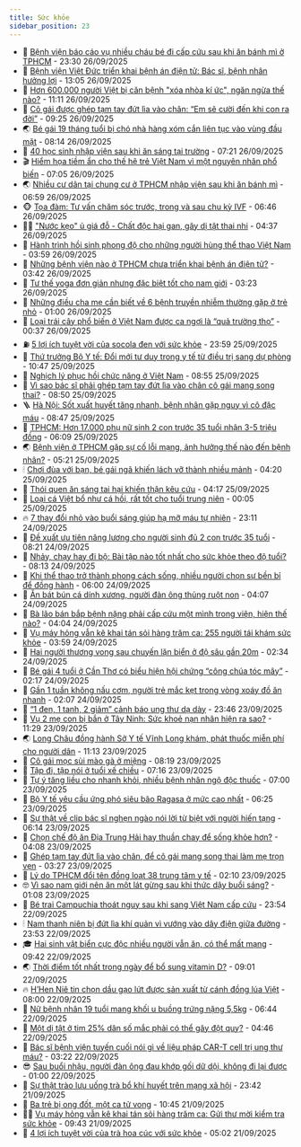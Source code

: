 ```yaml
---
title: Sức khỏe
sidebar_position: 23
---
```


<!-- dantri-suc-khoe:START -->
- 🤔 [Bệnh viện báo cáo vụ nhiều cháu bé đi cấp cứu sau khi ăn bánh mì ở TPHCM](https://dantri.com.vn/suc-khoe/benh-vien-bao-cao-vu-nhieu-chau-be-di-cap-cuu-sau-khi-an-banh-mi-o-tphcm-20250926163642151.htm) - 23:30 26/09/2025
- 🚦 [Bệnh viện Việt Đức triển khai bệnh án điện tử: Bác sĩ, bệnh nhân hưởng lợi](https://dantri.com.vn/suc-khoe/benh-vien-viet-duc-trien-khai-benh-an-dien-tu-bac-si-benh-nhan-huong-loi-20250926200423288.htm) - 13:05 26/09/2025
- 🤖 [Hơn 600.000 người Việt bị căn bệnh &quot;xóa nhòa kí ức&quot;, ngăn ngừa thế nào?](https://dantri.com.vn/suc-khoe/hon-600000-nguoi-viet-bi-can-benh-xoa-nhoa-ki-uc-ngan-ngua-the-nao-20250926181053462.htm) - 11:11 26/09/2025
- 🐻 [Cô gái được ghép tạm tay đứt lìa vào chân: “Em sẽ cười đến khi con ra đời”](https://dantri.com.vn/suc-khoe/co-gai-duoc-ghep-tam-tay-dut-lia-vao-chan-em-se-cuoi-den-khi-con-ra-doi-20250926160714898.htm) - 09:25 26/09/2025
- 🌏 [Bé gái 19 tháng tuổi bị chó nhà hàng xóm cắn liên tục vào vùng đầu mặt](https://dantri.com.vn/suc-khoe/be-gai-19-thang-tuoi-bi-cho-nha-hang-xom-can-lien-tuc-vao-vung-dau-mat-20250926145048368.htm) - 08:14 26/09/2025
- 👺 [40 học sinh nhập viện sau khi ăn sáng tại trường](https://dantri.com.vn/suc-khoe/40-hoc-sinh-nhap-vien-sau-khi-an-sang-tai-truong-20250926131544770.htm) - 07:21 26/09/2025
- 🎬 [Hiểm họa tiềm ẩn cho thế hệ trẻ Việt Nam vì một nguyên nhân phổ biến](https://dantri.com.vn/suc-khoe/hiem-hoa-tiem-an-cho-the-he-tre-viet-nam-vi-mot-nguyen-nhan-pho-bien-20250926114256590.htm) - 07:05 26/09/2025
- 🌏 [Nhiều cư dân tại chung cư ở TPHCM nhập viện sau khi ăn bánh mì](https://dantri.com.vn/suc-khoe/nhieu-cu-dan-tai-chung-cu-o-tphcm-nhap-vien-sau-khi-an-banh-mi-20250926125207492.htm) - 06:59 26/09/2025
- 🐵 [Tọa đàm: Tư vấn chăm sóc trước, trong và sau chu kỳ IVF](https://dantri.com.vn/suc-khoe/toa-dam-tu-van-cham-soc-truoc-trong-va-sau-chu-ky-ivf-20250925113317251.htm) - 06:46 26/09/2025
- 👨‍🏫 [&quot;Nước kẹo&quot; ủ giá đỗ - Chất độc hại gan, gây dị tật thai nhi](https://dantri.com.vn/khoa-hoc/nuoc-keo-u-gia-do-chat-doc-hai-gan-gay-di-tat-thai-nhi-20250925181459037.htm) - 04:37 26/09/2025
- 🤗 [Hành trình hồi sinh phong độ cho những người hùng thể thao Việt Nam](https://dantri.com.vn/suc-khoe/hanh-trinh-hoi-sinh-phong-do-cho-nhung-nguoi-hung-the-thao-viet-nam-20250926105125370.htm) - 03:59 26/09/2025
- 🫶 [Những bệnh viện nào ở TPHCM chưa triển khai bệnh án điện tử?](https://dantri.com.vn/suc-khoe/nhung-benh-vien-nao-o-tphcm-chua-trien-khai-benh-an-dien-tu-20250926102432630.htm) - 03:42 26/09/2025
- 🙉 [Tư thế yoga đơn giản nhưng đặc biệt tốt cho nam giới](https://dantri.com.vn/suc-khoe/tu-the-yoga-don-gian-nhung-dac-biet-tot-cho-nam-gioi-20250926080142458.htm) - 03:23 26/09/2025
- 🦅 [Những điều cha mẹ cần biết về 6 bệnh truyền nhiễm thường gặp ở trẻ nhỏ](https://dantri.com.vn/suc-khoe/nhung-dieu-cha-me-can-biet-ve-6-benh-truyen-nhiem-thuong-gap-o-tre-nho-20250923202721099.htm) - 01:00 26/09/2025
- 🐘 [Loại trái cây phổ biến ở Việt Nam được ca ngợi là “quả trường thọ”](https://dantri.com.vn/suc-khoe/loai-trai-cay-pho-bien-o-viet-nam-duoc-ca-ngoi-la-qua-truong-tho-20250926073148227.htm) - 00:37 26/09/2025
- ⛽️ [5 lợi ích tuyệt vời của socola đen với sức khỏe](https://dantri.com.vn/suc-khoe/5-loi-ich-tuyet-voi-cua-socola-den-voi-suc-khoe-20250926065918007.htm) - 23:59 25/09/2025
- 🤡 [Thứ trưởng Bộ Y tế: Đổi mới tư duy trong y tế từ điều trị sang dự phòng](https://dantri.com.vn/suc-khoe/thu-truong-bo-y-te-doi-moi-tu-duy-trong-y-te-tu-dieu-tri-sang-du-phong-20250925170418242.htm) - 10:47 25/09/2025
- 💼 [Nghịch lý phục hồi chức năng ở Việt Nam](https://dantri.com.vn/suc-khoe/nghich-ly-phuc-hoi-chuc-nang-o-viet-nam-20250924121246857.htm) - 08:55 25/09/2025
- 🤔 [Vì sao bác sĩ phải ghép tạm tay đứt lìa vào chân cô gái mang song thai?](https://dantri.com.vn/suc-khoe/vi-sao-bac-si-phai-ghep-tam-tay-dut-lia-vao-chan-co-gai-mang-song-thai-20250925124633588.htm) - 08:50 25/09/2025
- 🪜 [Hà Nội: Sốt xuất huyết tăng nhanh, bệnh nhân gặp nguy vì cô đặc máu](https://dantri.com.vn/suc-khoe/ha-noi-sot-xuat-huyet-tang-nhanh-benh-nhan-gap-nguy-vi-co-dac-mau-20250925152129115.htm) - 08:47 25/09/2025
- 📝 [TPHCM: Hơn 17.000 phụ nữ sinh 2 con trước 35 tuổi nhận 3-5 triệu đồng](https://dantri.com.vn/suc-khoe/tphcm-hon-17000-phu-nu-sinh-2-con-truoc-35-tuoi-nhan-3-5-trieu-dong-20250925121225616.htm) - 06:09 25/09/2025
- 🌏 [Bệnh viện ở TPHCM gặp sự cố lỗi mạng, ảnh hưởng thế nào đến bệnh nhân?](https://dantri.com.vn/suc-khoe/benh-vien-o-tphcm-gap-su-co-loi-mang-anh-huong-the-nao-den-benh-nhan-20250925093407882.htm) - 05:21 25/09/2025
- 🕯 [Chơi đùa với bạn, bé gái ngã khiến lách vỡ thành nhiều mảnh](https://dantri.com.vn/suc-khoe/choi-dua-voi-ban-be-gai-nga-khien-lach-vo-thanh-nhieu-manh-20250925102019724.htm) - 04:20 25/09/2025
- 🦍 [Thói quen ăn sáng tai hại khiến thận kêu cứu](https://dantri.com.vn/suc-khoe/thoi-quen-an-sang-tai-hai-khien-than-keu-cuu-20250925084705382.htm) - 04:17 25/09/2025
- 🌈 [Loại cá Việt bổ như cá hồi, rất tốt cho tuổi trung niên](https://dantri.com.vn/suc-khoe/loai-ca-viet-bo-nhu-ca-hoi-rat-tot-cho-tuoi-trung-nien-20250924115104856.htm) - 00:05 25/09/2025
- 🔥 [7 thay đổi nhỏ vào buổi sáng giúp hạ mỡ máu tự nhiên](https://dantri.com.vn/suc-khoe/7-thay-doi-nho-vao-buoi-sang-giup-ha-mo-mau-tu-nhien-20250923154715607.htm) - 23:11 24/09/2025
- 🌊 [Đề xuất ưu tiên nâng lương cho người sinh đủ 2 con trước 35 tuổi](https://dantri.com.vn/suc-khoe/de-xuat-uu-tien-nang-luong-cho-nguoi-sinh-du-2-con-truoc-35-tuoi-20250924151607456.htm) - 08:21 24/09/2025
- 🚦 [Nhảy, chạy hay đi bộ: Bài tập nào tốt nhất cho sức khỏe theo độ tuổi?](https://dantri.com.vn/suc-khoe/nhay-chay-hay-di-bo-bai-tap-nao-tot-nhat-cho-suc-khoe-theo-do-tuoi-20250923094731954.htm) - 08:13 24/09/2025
- 🤖 [Khi thể thao trở thành phong cách sống, nhiều người chọn sự bền bỉ để đồng hành](https://dantri.com.vn/suc-khoe/khi-the-thao-tro-thanh-phong-cach-song-nhieu-nguoi-chon-su-ben-bi-de-dong-hanh-20250924121839097.htm) - 06:00 24/09/2025
- 🤡 [Ăn bát bún cá dính xương, người đàn ông thủng ruột non](https://dantri.com.vn/suc-khoe/an-bat-bun-ca-dinh-xuong-nguoi-dan-ong-thung-ruot-non-20250924103849448.htm) - 04:07 24/09/2025
- 💂 [Bà lão bán bắp bệnh nặng phải cấp cứu một mình trong viện, hiện thế nào?](https://dantri.com.vn/suc-khoe/ba-lao-ban-bap-benh-nang-phai-cap-cuu-mot-minh-trong-vien-hien-the-nao-20250924101515566.htm) - 04:04 24/09/2025
- 🦄 [Vụ máy hỏng vẫn kê khai tán sỏi hàng trăm ca: 255 người tái khám sức khỏe](https://dantri.com.vn/suc-khoe/vu-may-hong-van-ke-khai-tan-soi-hang-tram-ca-255-nguoi-tai-kham-suc-khoe-20250924103823951.htm) - 03:59 24/09/2025
- 🧠 [Hai người thương vong sau chuyến lặn biển ở độ sâu gần 20m](https://dantri.com.vn/suc-khoe/hai-nguoi-thuong-vong-sau-chuyen-lan-bien-o-do-sau-gan-20m-20250924083554486.htm) - 02:34 24/09/2025
- 🤖 [Bé gái 4 tuổi ở Cần Thơ có biểu hiện hội chứng “công chúa tóc mây”](https://dantri.com.vn/suc-khoe/be-gai-4-tuoi-o-can-tho-co-bieu-hien-hoi-chung-cong-chua-toc-may-20250924082357117.htm) - 02:17 24/09/2025
- 💼 [Gần 1 tuần không nấu cơm, người trẻ mắc kẹt trong vòng xoáy đồ ăn nhanh](https://dantri.com.vn/suc-khoe/gan-1-tuan-khong-nau-com-nguoi-tre-mac-ket-trong-vong-xoay-do-an-nhanh-20250820183258674.htm) - 02:07 24/09/2025
- 🧰 [“1 đen, 1 tanh, 2 giảm” cảnh báo ung thư dạ dày](https://dantri.com.vn/suc-khoe/1-den-1-tanh-2-giam-canh-bao-ung-thu-da-day-20250923080713960.htm) - 23:46 23/09/2025
- 🎉 [Vụ 2 mẹ con bị bắn ở Tây Ninh: Sức khoẻ nạn nhân hiện ra sao?](https://dantri.com.vn/suc-khoe/vu-2-me-con-bi-ban-o-tay-ninh-suc-khoe-nan-nhan-hien-ra-sao-20250923180106710.htm) - 11:29 23/09/2025
- 🌏 [Long Châu đồng hành Sở Y tế Vĩnh Long khám, phát thuốc miễn phí cho người dân](https://dantri.com.vn/suc-khoe/long-chau-dong-hanh-so-y-te-vinh-long-kham-phat-thuoc-mien-phi-cho-nguoi-dan-20250923180325363.htm) - 11:13 23/09/2025
- 📝 [Cô gái mọc sùi mào gà ở miệng](https://dantri.com.vn/suc-khoe/co-gai-moc-sui-mao-ga-o-mieng-20250923145635420.htm) - 08:19 23/09/2025
- 🧠 [Tập đi, tập nói ở tuổi xế chiều](https://dantri.com.vn/suc-khoe/tap-di-tap-noi-o-tuoi-xe-chieu-20250921235141494.htm) - 07:16 23/09/2025
- 🚀 [Tự ý tăng liều cho nhanh khỏi, nhiều bệnh nhân ngộ độc thuốc](https://dantri.com.vn/suc-khoe/tu-y-tang-lieu-cho-nhanh-khoi-nhieu-benh-nhan-ngo-doc-thuoc-20250923135650988.htm) - 07:00 23/09/2025
- 💯 [Bộ Y tế yêu cầu ứng phó siêu bão Ragasa ở mức cao nhất](https://dantri.com.vn/suc-khoe/bo-y-te-yeu-cau-ung-pho-sieu-bao-ragasa-o-muc-cao-nhat-20250923122522024.htm) - 06:25 23/09/2025
- 🫶 [Sự thật về clip bác sĩ nghẹn ngào nói lời từ biệt với người hiến tạng](https://dantri.com.vn/suc-khoe/su-that-ve-clip-bac-si-nghen-ngao-noi-loi-tu-biet-voi-nguoi-hien-tang-20250923112148391.htm) - 06:14 23/09/2025
- 👹 [Chọn chế độ ăn Địa Trung Hải hay thuần chay để sống khỏe hơn?](https://dantri.com.vn/suc-khoe/chon-che-do-an-dia-trung-hai-hay-thuan-chay-de-song-khoe-hon-20250923110159955.htm) - 04:08 23/09/2025
- 🤩 [Ghép tạm tay đứt lìa vào chân, để cô gái mang song thai làm mẹ trọn vẹn](https://dantri.com.vn/suc-khoe/ghep-tam-tay-dut-lia-vao-chan-de-co-gai-mang-song-thai-lam-me-tron-ven-20250923090639597.htm) - 03:27 23/09/2025
- 🌊 [Lý do TPHCM đổi tên đồng loạt 38 trung tâm y tế](https://dantri.com.vn/suc-khoe/ly-do-tphcm-doi-ten-dong-loat-38-trung-tam-y-te-20250923072345685.htm) - 02:10 23/09/2025
- 🤓 [Vì sao nam giới nên ăn một lát gừng sau khi thức dậy buổi sáng?](https://dantri.com.vn/suc-khoe/vi-sao-nam-gioi-nen-an-mot-lat-gung-sau-khi-thuc-day-buoi-sang-20250923074018291.htm) - 01:08 23/09/2025
- 🌝 [Bé trai Campuchia thoát nguy sau khi sang Việt Nam cấp cứu](https://dantri.com.vn/suc-khoe/be-trai-campuchia-thoat-nguy-sau-khi-sang-viet-nam-cap-cuu-20250923052133614.htm) - 23:54 22/09/2025
- 🕯 [Nam thanh niên bị đứt lìa khí quản vì vướng vào dây điện giữa đường](https://dantri.com.vn/suc-khoe/nam-thanh-nien-bi-dut-lia-khi-quan-vi-vuong-vao-day-dien-giua-duong-20250922222804974.htm) - 23:53 22/09/2025
- 🎓 [Hai sinh vật biển cực độc nhiều người vẫn ăn, có thể mất mạng](https://dantri.com.vn/suc-khoe/hai-sinh-vat-bien-cuc-doc-nhieu-nguoi-van-an-co-the-mat-mang-20250922155959290.htm) - 09:42 22/09/2025
- 🌏 [Thời điểm tốt nhất trong ngày để bổ sung vitamin D?](https://dantri.com.vn/suc-khoe/thoi-diem-tot-nhat-trong-ngay-de-bo-sung-vitamin-d-20250922152506531.htm) - 09:01 22/09/2025
- 🔥 [H’Hen Niê tin chọn dầu gạo lứt được sản xuất từ cánh đồng lúa Việt](https://dantri.com.vn/suc-khoe/hhen-nie-tin-chon-dau-gao-lut-duoc-san-xuat-tu-canh-dong-lua-viet-20250922102718939.htm) - 08:00 22/09/2025
- 📝 [Nữ bệnh nhân 19 tuổi mang khối u buồng trứng nặng 5,5kg](https://dantri.com.vn/suc-khoe/nu-benh-nhan-19-tuoi-mang-khoi-u-buong-trung-nang-55kg-20250922125152614.htm) - 06:44 22/09/2025
- 🧠 [Một dị tật ở tim 25% dân số mắc phải có thể gây đột quỵ?](https://dantri.com.vn/suc-khoe/mot-di-tat-o-tim-25-dan-so-mac-phai-co-the-gay-dot-quy-20250919112223563.htm) - 04:46 22/09/2025
- 🦅 [Bác sĩ bệnh viện tuyến cuối nói gì về liệu pháp CAR-T cell trị ung thư máu?](https://dantri.com.vn/suc-khoe/bac-si-benh-vien-tuyen-cuoi-noi-gi-ve-lieu-phap-car-t-cell-tri-ung-thu-mau-20250922100223571.htm) - 03:22 22/09/2025
- 😎 [Sau buổi nhậu, người đàn ông đau khớp gối dữ dội, không đi lại được](https://dantri.com.vn/suc-khoe/sau-buoi-nhau-nguoi-dan-ong-dau-khop-goi-du-doi-khong-di-lai-duoc-20250921192225374.htm) - 01:00 22/09/2025
- 🎉 [Sự thật trào lưu uống trà bổ khí huyết trên mạng xã hội](https://dantri.com.vn/suc-khoe/su-that-trao-luu-uong-tra-bo-khi-huyet-tren-mang-xa-hoi-20250917194015691.htm) - 23:42 21/09/2025
- 🫣 [Ba trẻ bị ong đốt, một ca tử vong](https://dantri.com.vn/suc-khoe/ba-tre-bi-ong-dot-mot-ca-tu-vong-20250921165805989.htm) - 10:45 21/09/2025
- 🧑‍🏫 [Vụ máy hỏng vẫn kê khai tán sỏi hàng trăm ca: Gửi thư mời kiểm tra sức khỏe](https://dantri.com.vn/suc-khoe/vu-may-hong-van-ke-khai-tan-soi-hang-tram-ca-gui-thu-moi-kiem-tra-suc-khoe-20250921131310472.htm) - 09:43 21/09/2025
- 🥷 [4 lợi ích tuyệt vời của trà hoa cúc với sức khỏe](https://dantri.com.vn/suc-khoe/4-loi-ich-tuyet-voi-cua-tra-hoa-cuc-voi-suc-khoe-20250921120136626.htm) - 05:02 21/09/2025<!-- dantri-suc-khoe:END -->
